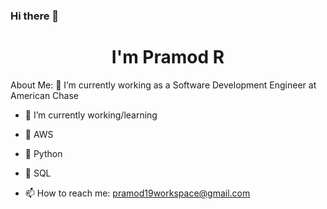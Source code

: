 ### Hi there 👋

<h1 align="center">I'm Pramod R</h1>

<!--
**pramod19workspace/pramod19workspace** is a ✨ _special_ ✨ repository because its `README.md` (this file) appears on your GitHub profile.

Here are some ideas to get you started:-->

<!-- 
- 🔭 I’m currently working on ...
-->

About Me:
🔭 I’m currently working as a Software Development Engineer at American Chase<br>

- 🔭 I’m currently working/learning
- 🌱 AWS
- 🌱 Python
- 🌱 SQL

- 📫 How to reach me: pramod19workspace@gmail.com
<!--
- 👯 I’m looking to collaborate on ...
- 🤔 I’m looking for help with ...
- 💬 Ask me about ...
- 📫 How to reach me: pramod19workspace@gmail.com
- 😄 Pronouns: ...
- ⚡ Fun fact: ...
-->


